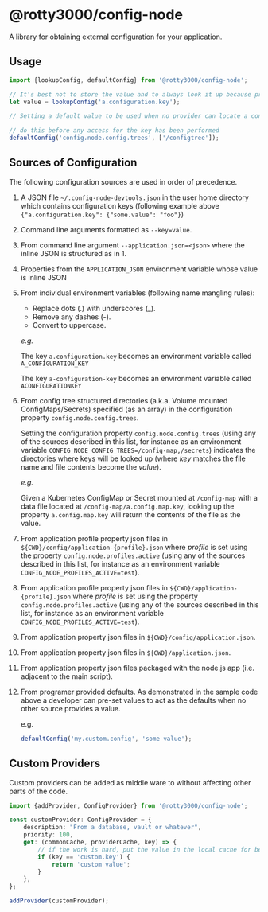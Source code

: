 # @rotty3000/config-node
A library for obtaining external configuration for your application.

## Usage

```typescript
import {lookupConfig, defaultConfig} from '@rotty3000/config-node';

// It's best not to store the value and to always look it up because providers may invalidate their caches in order to give updated values
let value = lookupConfig('a.configuration.key');

// Setting a default value to be used when no provider can locate a configured value

// do this before any access for the key has been performed
defaultConfig('config.node.config.trees', ['/configtree']);
```

## Sources of Configuration

The following configuration sources are used in order of precedence.

1. A JSON file `~/.config-node-devtools.json` in the user home directory which contains configuration keys (following example above `{"a.configuration.key": {"some.value": "foo"}`)
1. Command line arguments formatted as `--key=value`.
1. From command line argument `--application.json=<json>` where the inline JSON is structured as in 1.
1. Properties from the `APPLICATION_JSON` environment variable whose value is inline JSON
1. From individual environment variables (following name mangling rules):
   * Replace dots (.) with underscores (_).
   * Remove any dashes (-).
   * Convert to uppercase.

   _e.g._

   The key `a.configuration.key` becomes an environment variable called `A_CONFIGURATION_KEY`

   The key `a-configuration-key` becomes an environment variable called `ACONFIGURATIONKEY`
1. From config tree structured directories (a.k.a. Volume mounted ConfigMaps/Secrets) specified (as an array) in the configuration property `config.node.config.trees`.

    Setting the configuration property `config.node.config.trees` (using any of the sources described in this list, for instance as an environment variable `CONFIG_NODE_CONFIG_TREES=/config-map,/secrets`) indicates the directories where keys will be looked up (where _key_ matches the file name and file contents become the _value_).

   _e.g._

   Given a Kubernetes ConfigMap or Secret mounted at `/config-map` with a data file located at `/config-map/a.config.map.key`, looking up the property `a.config.map.key` will return the contents of the file as the value.
1. From application profile property json files in `${CWD}/config/application-{profile}.json` where _profile_ is set using the property `config.node.profiles.active` (using any of the sources described in this list, for instance as an environment variable `CONFIG_NODE_PROFILES_ACTIVE=test`).
1. From application profile property json files in `${CWD}/application-{profile}.json` where _profile_ is set using the property `config.node.profiles.active` (using any of the sources described in this list, for instance as an environment variable `CONFIG_NODE_PROFILES_ACTIVE=test`).
1. From application property json files in `${CWD}/config/application.json`.
1. From application property json files in `${CWD}/application.json`.
1. From application property json files packaged with the node.js app (i.e. adjacent to the main script).
1. From programer provided defaults. As demonstrated in the sample code above a developer can pre-set values to act as the defaults when no other source provides a value.

   e.g.
   ```typescript
   defaultConfig('my.custom.config', 'some value');
   ```

## Custom Providers

Custom providers can be added as middle ware to without affecting other parts of the code.

```typescript
import {addProvider, ConfigProvider} from '@rotty3000/config-node';

const customProvider: ConfigProvider = {
    description: "From a database, vault or whatever",
    priority: 100,
    get: (commonCache, providerCache, key) => {
        // if the work is hard, put the value in the local cache for better performance over repeated uses.
        if (key == 'custom.key') {
            return 'custom value';
        }
    },
};

addProvider(customProvider);
```